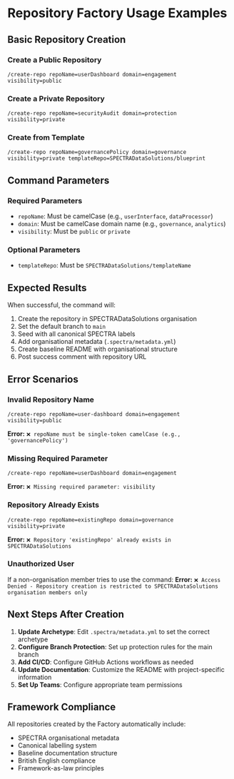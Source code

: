 # Repository Factory Usage Examples

## Basic Repository Creation

### Create a Public Repository
```
/create-repo repoName=userDashboard domain=engagement visibility=public
```

### Create a Private Repository
```
/create-repo repoName=securityAudit domain=protection visibility=private
```

### Create from Template
```
/create-repo repoName=governancePolicy domain=governance visibility=private templateRepo=SPECTRADataSolutions/blueprint
```

## Command Parameters

### Required Parameters
- `repoName`: Must be camelCase (e.g., `userInterface`, `dataProcessor`)
- `domain`: Must be camelCase domain name (e.g., `governance`, `analytics`)
- `visibility`: Must be `public` or `private`

### Optional Parameters
- `templateRepo`: Must be `SPECTRADataSolutions/templateName`

## Expected Results

When successful, the command will:
1. Create the repository in SPECTRADataSolutions organisation
2. Set the default branch to `main`
3. Seed with all canonical SPECTRA labels
4. Add organisational metadata (`.spectra/metadata.yml`)
5. Create baseline README with organisational structure
6. Post success comment with repository URL

## Error Scenarios

### Invalid Repository Name
```
/create-repo repoName=user-dashboard domain=engagement visibility=public
```
**Error:** `❌ repoName must be single-token camelCase (e.g., 'governancePolicy')`

### Missing Required Parameter
```
/create-repo repoName=userDashboard domain=engagement
```
**Error:** `❌ Missing required parameter: visibility`

### Repository Already Exists
```
/create-repo repoName=existingRepo domain=governance visibility=private
```
**Error:** `❌ Repository 'existingRepo' already exists in SPECTRADataSolutions`

### Unauthorized User
If a non-organisation member tries to use the command:
**Error:** `❌ Access Denied - Repository creation is restricted to SPECTRADataSolutions organisation members only`

## Next Steps After Creation

1. **Update Archetype**: Edit `.spectra/metadata.yml` to set the correct archetype
2. **Configure Branch Protection**: Set up protection rules for the main branch
3. **Add CI/CD**: Configure GitHub Actions workflows as needed
4. **Update Documentation**: Customize the README with project-specific information
5. **Set Up Teams**: Configure appropriate team permissions

## Framework Compliance

All repositories created by the Factory automatically include:
- SPECTRA organisational metadata
- Canonical labelling system
- Baseline documentation structure
- British English compliance
- Framework-as-law principles